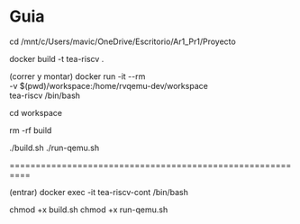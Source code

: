 Guia
=========================================================

cd /mnt/c/Users/mavic/OneDrive/Escritorio/Ar1_Pr1/Proyecto

docker build -t tea-riscv .

(correr y montar)
docker run -it --rm \
    -v $(pwd)/workspace:/home/rvqemu-dev/workspace \
    tea-riscv /bin/bash

cd workspace

rm -rf build

./build.sh
./run-qemu.sh 

==========================================================

(entrar)
docker exec -it tea-riscv-cont /bin/bash

chmod +x build.sh 
chmod +x run-qemu.sh